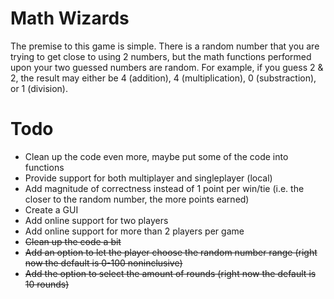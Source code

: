 # Math Wizards
The premise to this game is simple. There is a random number that you are trying to get close to using 2 numbers, but the math functions performed upon your two guessed numbers are random. For example, if you guess 2 & 2, the result may either be 4 (addition), 4 (multiplication), 0 (substraction), or 1 (division). 

# Todo
+ Clean up the code even more, maybe put some of the code into functions
+ Provide support for both multiplayer and singleplayer (local)
+ Add magnitude of correctness instead of 1 point per win/tie (i.e. the closer to the random number, the more points earned)
+ Create a GUI
+ Add online support for two players
+ Add online support for more than 2 players per game
+ ~~Clean up the code a bit~~
+ ~~Add an option to let the player choose the random number range  (right now the default is 0-100 noninclusive)~~
+ ~~Add the option to select the amount of rounds (right now the default is 10 rounds)~~
